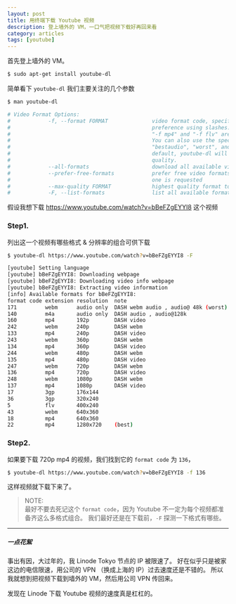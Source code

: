 ```yaml
---
layout: post
title: 用终端下载 Youtube 视频
description: 登上墙外的 VM，一口气把视频下载好再回来看
category: articles
tags: [youtube]
---
```


首先登上墙外的 VM。

```bash
$ sudo apt-get install youtube-dl
```

简单看下 `youtube-dl` 我们主要关注的几个参数

```bash
$ man youtube-dl

# Video Format Options:
#            -f, --format FORMAT              video format code, specify the order of
#                                             preference using slashes: "-f 22/17/18".
#                                             "-f mp4" and "-f flv" are also supported.
#                                             You can also use the special names "best",
#                                             "bestaudio", "worst", and "worstaudio". By
#                                             default, youtube-dl will pick the best
#                                             quality.
#            --all-formats                    download all available video formats
#            --prefer-free-formats            prefer free video formats unless a specific
#                                             one is requested
#            --max-quality FORMAT             highest quality format to download
#            -F, --list-formats               list all available formats
```

假设我想下载 https://www.youtube.com/watch?v=bBeFZgEYYI8 这个视频

### Step1. 

列出这一个视频有哪些格式 & 分辨率的组合可供下载

```bash
$ youtube-dl https://www.youtube.com/watch?v=bBeFZgEYYI8 -F

[youtube] Setting language
[youtube] bBeFZgEYYI8: Downloading webpage
[youtube] bBeFZgEYYI8: Downloading video info webpage
[youtube] bBeFZgEYYI8: Extracting video information
[info] Available formats for bBeFZgEYYI8:
format code extension resolution  note
171         webm      audio only  DASH webm audio , audio@ 48k (worst)
140         m4a       audio only  DASH audio , audio@128k
160         mp4       192p        DASH video
242         webm      240p        DASH webm
133         mp4       240p        DASH video
243         webm      360p        DASH webm
134         mp4       360p        DASH video
244         webm      480p        DASH webm
135         mp4       480p        DASH video
247         webm      720p        DASH webm
136         mp4       720p        DASH video
248         webm      1080p       DASH webm
137         mp4       1080p       DASH video
17          3gp       176x144
36          3gp       320x240
5           flv       400x240
43          webm      640x360
18          mp4       640x360
22          mp4       1280x720    (best)
```

### Step2. 

如果要下载 720p mp4 的视频，我们找到它的 `format code` 为 `136`，

```bash
$ youtube-dl https://www.youtube.com/watch?v=bBeFZgEYYI8 -f 136
```

这样视频就下载下来了。

> NOTE:  
> 最好不要去死记这个 `format code`，因为 Youtube 不一定为每个视频都准备齐这么多格式组合。
> 我们最好还是在下载前，`-F` 探测一下格式有哪些。

------

##### 一点花絮

事出有因，大过年的，我 Linode Tokyo 节点的 IP 被限速了。
好在似乎只是被家这边的电信限速，用公司的 VPN （换成上海的 IP）过去速度还是不错的。
所以我就想到把视频下载到墙外的 VM，然后用公司 VPN 传回来。

发现在 Linode 下载 Youtube 视频的速度真是杠杠的。
